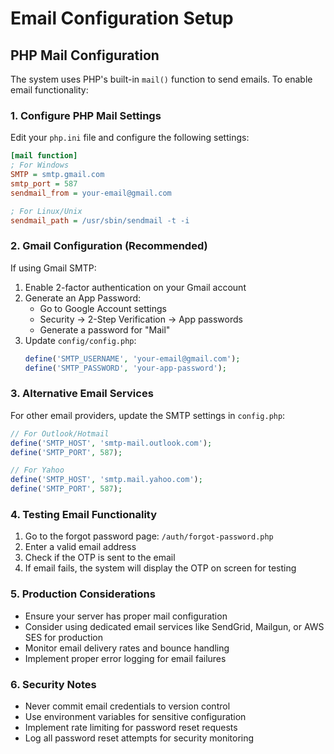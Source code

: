 # Email Configuration Setup

## PHP Mail Configuration

The system uses PHP's built-in `mail()` function to send emails. To enable email functionality:

### 1. Configure PHP Mail Settings

Edit your `php.ini` file and configure the following settings:

```ini
[mail function]
; For Windows
SMTP = smtp.gmail.com
smtp_port = 587
sendmail_from = your-email@gmail.com

; For Linux/Unix
sendmail_path = /usr/sbin/sendmail -t -i
```

### 2. Gmail Configuration (Recommended)

If using Gmail SMTP:

1. Enable 2-factor authentication on your Gmail account
2. Generate an App Password:
   - Go to Google Account settings
   - Security → 2-Step Verification → App passwords
   - Generate a password for "Mail"
3. Update `config/config.php`:
   ```php
   define('SMTP_USERNAME', 'your-email@gmail.com');
   define('SMTP_PASSWORD', 'your-app-password');
   ```

### 3. Alternative Email Services

For other email providers, update the SMTP settings in `config.php`:

```php
// For Outlook/Hotmail
define('SMTP_HOST', 'smtp-mail.outlook.com');
define('SMTP_PORT', 587);

// For Yahoo
define('SMTP_HOST', 'smtp.mail.yahoo.com');
define('SMTP_PORT', 587);
```

### 4. Testing Email Functionality

1. Go to the forgot password page: `/auth/forgot-password.php`
2. Enter a valid email address
3. Check if the OTP is sent to the email
4. If email fails, the system will display the OTP on screen for testing

### 5. Production Considerations

- Ensure your server has proper mail configuration
- Consider using dedicated email services like SendGrid, Mailgun, or AWS SES for production
- Monitor email delivery rates and bounce handling
- Implement proper error logging for email failures

### 6. Security Notes

- Never commit email credentials to version control
- Use environment variables for sensitive configuration
- Implement rate limiting for password reset requests
- Log all password reset attempts for security monitoring